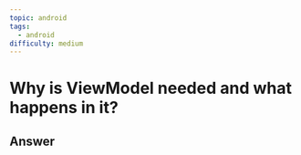 ```yaml
---
topic: android
tags:
  - android
difficulty: medium
---
```


# Why is ViewModel needed and what happens in it?

## Answer


